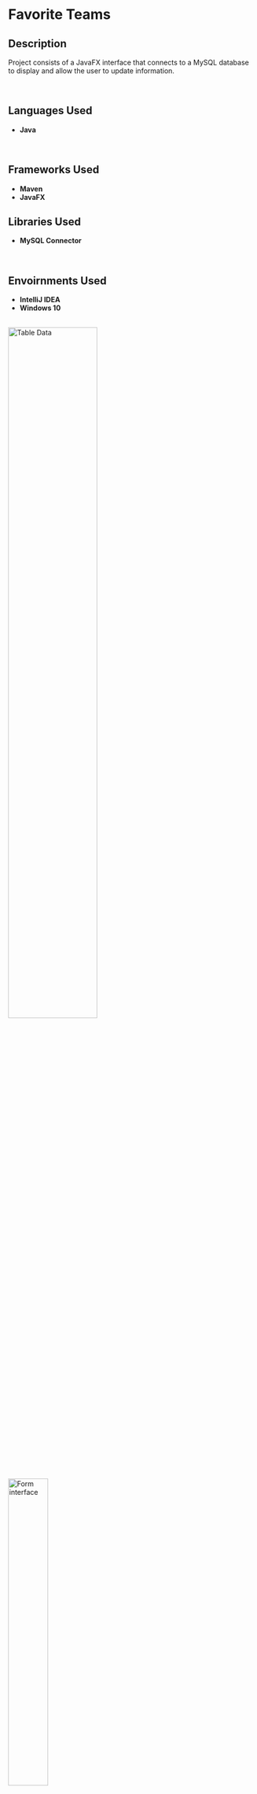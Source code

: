 <h1>Favorite Teams</h1>
<h2>Description</h2>
<p>Project consists of a JavaFX interface that connects to a MySQL database to display and allow the user to update information.</p>

<br>
<h2>Languages Used</h2>

- <b>Java</b>

<br>

<h2>Frameworks Used</h2>

- <b>Maven</b>
- <b>JavaFX</b>

<h2>Libraries Used</h2>

- <b>MySQL Connector</b>

<br>

<h2>Envoirnments Used</h2>

- <b>IntelliJ IDEA</b>
- <b>Windows 10</b>

<br>

<img src="https://imgur.com/l9NVBRq.png" height="60%" width="60%" alt="Table Data"/>

<br>

<img src="https://imgur.com/UsSsQWk.png" height="40%" width="40%" alt="Form interface"/>

<br>

<img src="https://imgur.com/E3KlVFa.png" height="40%" width="40%" alt="Update error"/>

<br>

<img src="https://imgur.com/QA1g2bq.png" height="40%" width="40%" alt="Update successful"/>
